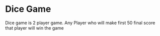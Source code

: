 # Dice Game
 Dice game is 2 player game. Any Player who will make first 50 final score that player will win the game

